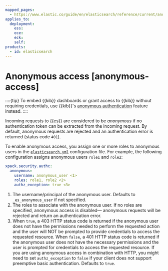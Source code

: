 ```yaml
---
mapped_pages:
  - https://www.elastic.co/guide/en/elasticsearch/reference/current/anonymous-access.html
applies_to:
  deployment:
    ess:
    ece:
    eck:
    self:
products:
  - id: elasticsearch
---
```


# Anonymous access [anonymous-access]

::::{tip} 
To embed {{kib}} dashboards or grant access to {{kib}} without requiring credentials, use {{kib}}'s [anonymous authentication](/deploy-manage/users-roles/cluster-or-deployment-auth/kibana-authentication.md) feature instead.
::::


Incoming requests to {{es}} are considered to be *anonymous* if no authentication token can be extracted from the incoming request. By default, anonymous requests are rejected and an authentication error is returned (status code `401`).

To enable anonymous access, you assign one or more roles to anonymous users in the [`elasticsearch.yml`](/deploy-manage/stack-settings.md) configuration file. For example, the following configuration assigns anonymous users `role1` and `role2`:

```yaml
xpack.security.authc:
  anonymous:
    username: anonymous_user <1>
    roles: role1, role2 <2>
    authz_exception: true <3>
```

1. The username/principal of the anonymous user. Defaults to `_es_anonymous_user` if not specified.
2. The roles to associate with the anonymous user. If no roles are specified, anonymous access is disabled— anonymous requests will be rejected and return an authentication error.
3. When `true`, a 403 HTTP status code is returned if the anonymous user does not have the permissions needed to perform the requested action and the user will NOT be prompted to provide credentials to access the requested resource. When `false`, a 401 HTTP status code is returned if the anonymous user does not have the necessary permissions and the user is prompted for credentials to access the requested resource. If you are using anonymous access in combination with HTTP, you might need to set `authz_exception` to `false` if your client does not support preemptive basic authentication. Defaults to `true`.


